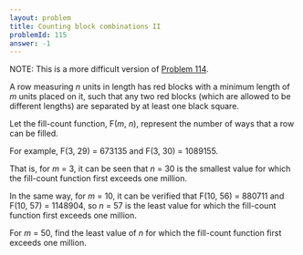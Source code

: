 ```yaml
---
layout: problem
title: Counting block combinations II
problemId: 115
answer: -1
---
```

NOTE: This is a more difficult version of [Problem 114](problem=114).

A row measuring *n* units in length has red blocks with a minimum length of *m* units placed on it, such that any two red blocks (which are allowed to be different lengths) are separated by at least one black square.

Let the fill-count function, F(*m*, *n*), represent the number of ways that a row can be filled.

For example, F(3, 29) = 673135 and F(3, 30) = 1089155.

That is, for *m* = 3, it can be seen that *n* = 30 is the smallest value for which the fill-count function first exceeds one million.

In the same way, for *m* = 10, it can be verified that F(10, 56) = 880711 and F(10, 57) = 1148904, so *n* = 57 is the least value for which the fill-count function first exceeds one million.

For *m* = 50, find the least value of *n* for which the fill-count function first exceeds one million.